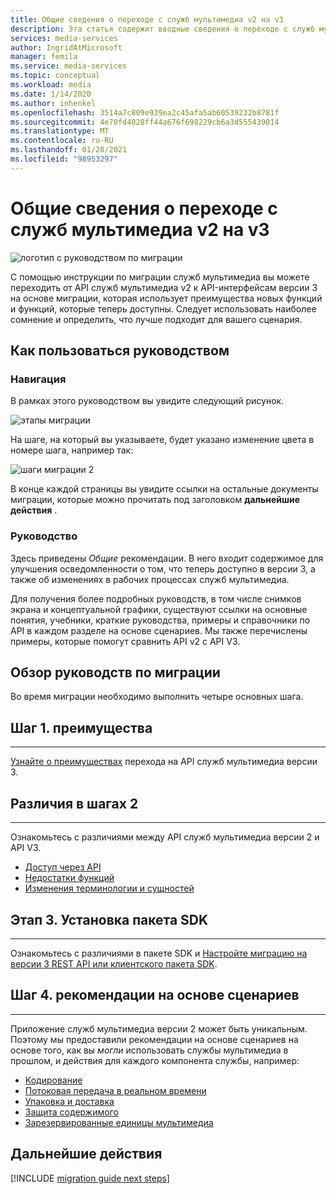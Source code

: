 ```yaml
---
title: Общие сведения о переходе с служб мультимедиа v2 на v3
description: Эта статья содержит вводные сведения о переходе с служб мультимедиа версии 2 на v3.
services: media-services
author: IngridAtMicrosoft
manager: femila
ms.service: media-services
ms.topic: conceptual
ms.workload: media
ms.date: 1/14/2020
ms.author: inhenkel
ms.openlocfilehash: 3514a7c809e939ea2c45afa5ab60539232b8781f
ms.sourcegitcommit: 4e70fd4028ff44a676f698229cb6a3d555439014
ms.translationtype: MT
ms.contentlocale: ru-RU
ms.lasthandoff: 01/28/2021
ms.locfileid: "98953297"
---
```

# <a name="migrate-from-media-services-v2-to-v3-introduction"></a>Общие сведения о переходе с служб мультимедиа v2 на v3

![логотип с руководством по миграции](./media/migration-guide/azure-media-services-logo-migration-guide.svg)

С помощью инструкции по миграции служб мультимедиа вы можете переходить от API служб мультимедиа v2 к API-интерфейсам версии 3 на основе миграции, которая использует преимущества новых функций и функций, которые теперь доступны. Следует использовать наиболее сомнение и определить, что лучше подходит для вашего сценария.

## <a name="how-to-use-this-guide"></a>Как пользоваться руководством

### <a name="navigating"></a>Навигация

В рамках этого руководством вы увидите следующий рисунок.

![этапы миграции](./media/migration-guide/steps.svg)<br/>

На шаге, на который вы указываете, будет указано изменение цвета в номере шага, например так:

![шаги миграции 2](./media/migration-guide/steps-2.svg)<br/>

В конце каждой страницы вы увидите ссылки на остальные документы миграции, которые можно прочитать под заголовком **дальнейшие действия** .

### <a name="guidance"></a>Руководство

Здесь приведены *Общие* рекомендации. В него входит содержимое для улучшения осведомленности о том, что теперь доступно в версии 3, а также об изменениях в рабочих процессах служб мультимедиа.

Для получения более подробных руководств, в том числе снимков экрана и концептуальной графики, существуют ссылки на основные понятия, учебники, краткие руководства, примеры и справочники по API в каждом разделе на основе сценариев. Мы также перечислены примеры, которые помогут сравнить API v2 с API V3.

## <a name="migration-guidance-overview"></a>Обзор руководств по миграции

Во время миграции необходимо выполнить четыре основных шага.

## <a name="step-1-benefits"></a>Шаг 1. преимущества

<hr color="#5ea0ef" size="10">

[Узнайте о преимуществах](migrate-v-2-v-3-migration-benefits.md) перехода на API служб мультимедиа версии 3.

## <a name="step-2-differences"></a>Различия в шагах 2

<hr color="#5ea0ef" size="10">

Ознакомьтесь с различиями между API служб мультимедиа версии 2 и API V3.

- [Доступ через API](migrate-v-2-v-3-differences-api-access.md)
- [Недостатки функций](migrate-v-2-v-3-differences-feature-gaps.md)
- [Изменения терминологии и сущностей](migrate-v-2-v-3-differences-terminology.md)

## <a name="step-3-sdk-setup"></a>Этап 3. Установка пакета SDK

<hr color="#5ea0ef" size="10">

Ознакомьтесь с различиями в пакете SDK и [Настройте миграцию на версии 3 REST API или клиентского пакета SDK](migrate-v-2-v-3-migration-setup.md).

## <a name="step-4-scenario-based-guidance"></a>Шаг 4. рекомендации на основе сценариев

<hr color="#5ea0ef" size="10">

Приложение служб мультимедиа версии 2 может быть уникальным. Поэтому мы предоставили рекомендации на основе сценариев на основе того, как вы *могли* использовать службы мультимедиа в прошлом, и действия для каждого компонента службы, например:

- [Кодирование](migrate-v-2-v-3-migration-scenario-based-encoding.md)
- [Потоковая передача в реальном времени](migrate-v-2-v-3-migration-scenario-based-live-streaming.md)
- [Упаковка и доставка](migrate-v-2-v-3-migration-scenario-based-publishing.md)
- [Защита содержимого](migrate-v-2-v-3-migration-scenario-based-content-protection.md)
- [Зарезервированные единицы мультимедиа](migrate-v-2-v-3-migration-scenario-based-media-reserved-units.md)

## <a name="next-steps"></a>Дальнейшие действия

[!INCLUDE [migration guide next steps](./includes/migration-guide-next-steps.md)]
